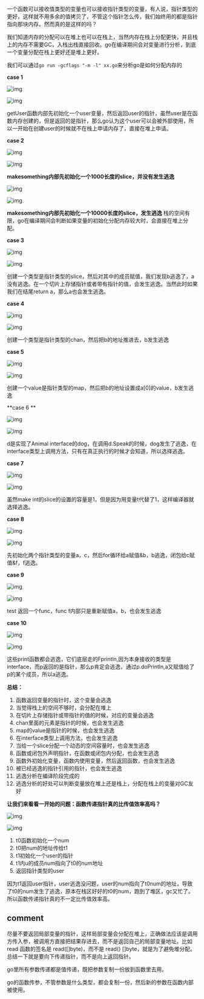 一个函数可以接收值类型的变量也可以接收指针类型的变量，有人说，指针类型的更好，这样就不用多余的值拷贝了，不管这个指针怎么传，我们始终用的都是指针指向那块内存。然而真的是这样的吗？

我们知道内存的分配可以在堆上也可以在栈上，当然内存在栈上分配更快，并且栈上的内存不需要GC，入栈出栈直接回收。go在编译期间会对变量进行分析，到底一个变量分配在栈上更好还是堆上更好。

我们可以通过` go run -gcflags "-m -l" xx.go `来分析go是如何分配内存的



**case 1**

![img](https://pic3.zhimg.com/80/v2-734acb75a9e19f9cbbad393b0d1ca36a_720w.jpg)



![img](https://pic4.zhimg.com/80/v2-bb2a77e8295c3d4ee7379ae88229c41b_720w.png)


getUser函数内部先初始化一个user变量，然后返回user的指针，虽然user是在函数内存创建的，但是返回的是指针，那么go认为这个user可以会被外部使用，所以一开始在创建user的时候就不在栈上申请内存了，直接在堆上申请。



**case 2**

![img](https://pic3.zhimg.com/80/v2-2cd8e23a725beccf5e67553b76bec232_720w.jpg)



![img](https://pic1.zhimg.com/80/v2-f219819d7689dba856c79b29a316fa4c_720w.png)


**makesomething内部先初始化一个1000长度的slice，并没有发生逃逸**

![img](https://pic2.zhimg.com/80/v2-c3a4df12ff48f9a16312d04e0744ae1d_720w.jpg)



![img](https://pic1.zhimg.com/80/v2-a59f165068446ef2e032f79c54ed77fc_720w.png)

**makesomething内部先初始化一个10000长度的slice，发生逃逸**
栈的空间有限，go在编译期间会判断如果变量的初始化分配内存较大时，会直接在堆上分配。



**case 3**

![img](https://pic3.zhimg.com/80/v2-03301b81262909961a2aef1f386214a6_720w.jpg)



![img](https://pic2.zhimg.com/80/v2-fbf3dad59ffaccb1b1e38759c5b07e39_720w.png)


创建一个类型是指针类型的slice，然后对其中的成员赋值，我们发现b逃逸了，a没有逃逸。在一个切片上存储指针或者带有指针的值，会发生逃逸。当然此时如果我们在结尾return a，那么a也会发生逃逸。



**case 4**

![img](https://pic1.zhimg.com/80/v2-16b9e0b258607a7c928f318a5070a628_720w.jpg)



![img](https://pic3.zhimg.com/80/v2-8264be5cfd0cd7b6fe9e1507e37694ca_720w.png)


创建一个类型是指针类型的chan，然后把b的地址推进去，b发生逃逸



**case 5**

![img](https://pic4.zhimg.com/80/v2-3490f1741a153cba7486bf95731327fb_720w.jpg)



![img](https://pic1.zhimg.com/80/v2-edb739e40fff2504027e7beedd788dc8_720w.png)


创建一个value是指针类型的map，然后把b的地址设置成a[0]的value，b发生逃逸



**case 6
**

![img](https://pic2.zhimg.com/80/v2-c21d302f4c60b36bbc60cd68e42d3065_720w.jpg)



![img](https://pic4.zhimg.com/80/v2-0d240c630f2c268484fa2270bc3bdcb3_720w.png)


d是实现了Animal interface的dog，在调用d.Speak的时候，dog发生了逃逸，在interface类型上调用方法，只有在真正执行的时候才会知道，所以选择逃逸。



**case 7**

![img](https://pic4.zhimg.com/80/v2-101528f3ca9b01cd685011cc5b8c85af_720w.jpg)



![img](https://pic3.zhimg.com/80/v2-b9b0ad9374c4766c52ef79162bb9fe6e_720w.png)


虽然make int的slice的设置的容量是1，但是因为用变量t代替了1，这样编译器就选择逃逸。



**case 8**

![img](https://pic3.zhimg.com/80/v2-8753a715cf11b168ddf882c5773adf06_720w.jpg)



![img](https://pic2.zhimg.com/80/v2-0a420e4607b360322de85f9d22cb51f1_720w.png)


先初始化两个指针类型的变量a，c，然后for循环给a赋值&b，b逃逸，闭包给c赋值&f，f逃逸。


**case 9**

![img](https://pic3.zhimg.com/80/v2-1184a8e36226f9f16fbb10a9d73ee94e_720w.jpg)



![img](https://pic3.zhimg.com/80/v2-2190f33ba4ac8172a700e76b205cdab6_720w.png)


test 返回一个func，func f内部只是重新赋值a，b，也会发生逃逸


**case 10**

![img](https://pic1.zhimg.com/80/v2-513cf81f141b05a9d1a3b5ea73194a5c_720w.jpg)



![img](https://pic2.zhimg.com/80/v2-e8cfe62e5542e9e6e641cdeaa75a056d_720w.jpg)


这些print函数都会逃逸，它们底层走的Fprintln,因为本身接收的类型是interface，而p返回的是指针，那么p肯定会逃逸，通过p.doPrintln,a又赋值给了p的某个成员，所以a逃逸。


**总结：**

1. 函数返回变量的指针时，这个变量会逃逸
2. 当觉得栈上的空间不够时，会分配在堆上
3. 在切片上存储指针或带指针的值的时候，对应的变量会逃逸
4. chan里面的元素是指针的时候，也会发生逃逸
5. map的value是指针的时候，也会发生逃逸
6. 在interface类型上调用方法，也会发生逃逸
7. 当给一个slice分配一个动态的空间容量时，也会发生逃逸
8. 函数或闭包外声明指针，在函数或闭包内分配，也会发生逃逸
9. 函数外初始化变量，函数内使用变量，然后返回函数，也会发生逃逸
10. 被已经逃逸的指针引用的指针，也会发生逃逸
11. 逃逸分析在编译阶段完成的
12. 逃逸分析的好处可以判断变量放在堆上还是栈上，分配在栈上的变量对GC友好



**让我们来看看一开始的问题：函数传递指针真的比传值效率高吗？**

![img](https://pic1.zhimg.com/80/v2-52e9437c4942199b9f350c858750e9e0_720w.jpg)



![img](https://pic4.zhimg.com/80/v2-c80117dfe36af6f4d09af6daf55625ef_720w.png)



1. t0函数初始化一个num
2. t0把num的地址传给t1
3. t1初始化一个user的指针
4. t1内u的成员num指向了t0的num地址
5. 返回指针类型的user

因为t1返回user指针，user逃逸没问题，user的num指向了t0num的地址，导致了t0的num发生了逃逸，原本在栈区好好的t0的num，跑到了堆区，gc又忙了。所以函数传递指针真的不一定比传值效率高。



## comment

尽量不要返回局部变量的指针，这样局部变量会分配在堆上，正确做法应该是调用方传入参，被调用方直接把结果存进去，而不是返回自己的局部变量地址。比如 read 函数的签名是 read([]byte)，而不是 read() []byte，就是为了避免堆分配。总结一下就是要向下传递指针，而不是向上返回指针。



go里所有参数传递都是值传递，既把参数复制一份放到函数里去用。

go的函数传参，不管参数是什么类型，都会复制一份，然后新的参数在函数内部被使用。